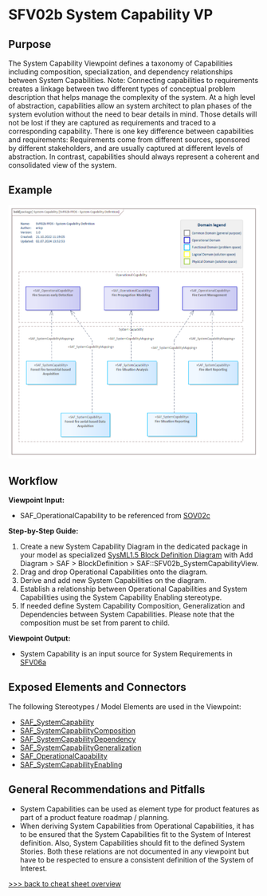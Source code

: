 # SFV02b System Capability VP

## Purpose
The System Capability Viewpoint defines a taxonomy of Capabilities including composition, specialization, and dependency relationships between System Capabilities. Note: Connecting capabilities to requirements creates a linkage between two different types of conceptual problem description that helps manage the complexity of the system. At a high level of abstraction, capabilities allow an system architect to plan phases of the system evolution without the need to bear details in mind. Those details will not be lost if they are captured as requirements and traced to a corresponding capability. There is one key difference between capabilities and requirements: Requirements come from different sources, sponsored by different stakeholders, and are usually captured at different levels of abstraction. In contrast, capabilities should always represent a coherent and consolidated view of the system.

## Example
![SFV02b](../pics/SFV02b-example.png)

## Workflow
**Viewpoint Input:**
* SAF_OperationalCapability to be referenced from [SOV02c](Operational-Capability-Viewpoint.md)

**Step-by-Step Guide:**
1.  Create a new System Capability Diagram in the dedicated package in your model as specialized [SysML1.5 Block Definition Diagram](https://sparxsystems.com/enterprise_architect_user_guide/16.1/modeling_languages/block_definition_diagrams.html) with Add Diagram > SAF > BlockDefinition > SAF::SFV02b_SystemCapabilityView.
2.	Drag and drop Operational Capabilities onto the diagram.
3.	Derive and add new System Capabilities on the diagram.
4.	Establish a relationship between Operational Capabilities and System Capabilities using the System Capability Enabling stereotype.
5.	If needed define System Capability Composition, Generalization and Dependencies between System Capabilities. Please note that the composition must be set from parent to child.

**Viewpoint Output:**
* System Capability is an input source for System Requirements in [SFV06a](System-Requirement-Viewpoint.md)

## Exposed Elements and Connectors
The following Stereotypes / Model Elements are used in the Viewpoint:
* [SAF_SystemCapability](https://saf.gfse.org/userdoc/stereotypes.html#saf_systemcapability)
* [SAF_SystemCapabilityComposition](https://saf.gfse.org/userdoc/stereotypes.html#saf_systemcapabilitycomposition)
* [SAF_SystemCapabilityDependency](https://saf.gfse.org/userdoc/stereotypes.html#saf_systemcapabilitydependency)
* [SAF_SystemCapabilityGeneralization](https://saf.gfse.org/userdoc/stereotypes.html#saf_systemcapabilitygeneralization)
* [SAF_OperationalCapability](https://saf.gfse.org/userdoc/stereotypes.html#saf_operationalcapability)
* [SAF_SystemCapabilityEnabling](https://saf.gfse.org/userdoc/stereotypes.html#saf_systemcapabilityenabling)

## General Recommendations and Pitfalls
* System Capabilities can be used as element type for product features as part of a product feature roadmap / planning.
* When deriving System Capabilities from Operational Capabilities, it has to be ensured that the System Capabilities fit to the System of Interest definition. Also, System Capabilities should fit to the defined System Stories. Both these relations are not documented in any viewpoint but have to be respected to ensure a consistent definition of the System of Interest.

[>>> back to cheat sheet overview](../CheatSheet.md)
